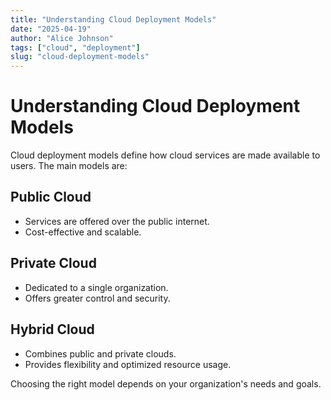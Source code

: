 ```yaml
---
title: "Understanding Cloud Deployment Models"
date: "2025-04-19"
author: "Alice Johnson"
tags: ["cloud", "deployment"]
slug: "cloud-deployment-models"
---
```


# Understanding Cloud Deployment Models

Cloud deployment models define how cloud services are made available to users. The main models are:

## Public Cloud

- Services are offered over the public internet.
- Cost-effective and scalable.

## Private Cloud

- Dedicated to a single organization.
- Offers greater control and security.

## Hybrid Cloud

- Combines public and private clouds.
- Provides flexibility and optimized resource usage.

Choosing the right model depends on your organization's needs and goals.